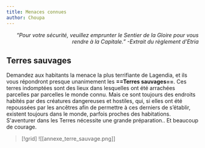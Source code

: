 ```yaml
---
title: Menaces connues
author: Choupa
---
```


<i style="text-align: right;display:block;">“Pour votre sécurité, veuillez emprunter le Sentier de la Gloire pour vous rendre à la Capitale.” -Extrait du règlement d’Etria</i>

## Terres sauvages

Demandez aux habitants la menace la plus terrifiante de Lagendia, et ils vous répondront presque unanimement les **==Terres sauvages==**. Ces terres indomptées sont des lieux dans lesquelles ont été arrachées parcelles par parcelles le monde connu. Mais ce sont toujours des endroits habités par des créatures dangereuses et hostiles, qui, si elles ont été repoussées par les ancêtres afin de permettre à ces derniers de s’établir, existent toujours dans le monde, parfois proches des habitations.  
S'aventurer dans les Terres nécessite une grande préparation.. Et beaucoup de courage.

> [!grid]
> ![[annexe_terre_sauvage.png]]